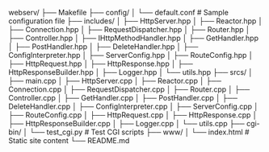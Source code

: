 webserv/
├── Makefile
├── config/
│   └── default.conf                # Sample configuration file
├── includes/
│   ├── HttpServer.hpp
│   ├── Reactor.hpp
│   ├── Connection.hpp
│   ├── RequestDispatcher.hpp
│   ├── Router.hpp
│   ├── Controller.hpp
│   ├── IHttpMethodHandler.hpp
│   ├── GetHandler.hpp
│   ├── PostHandler.hpp
│   ├── DeleteHandler.hpp
│   ├── ConfigInterpreter.hpp
│   ├── ServerConfig.hpp
│   ├── RouteConfig.hpp
│   ├── HttpRequest.hpp
│   ├── HttpResponse.hpp
│   ├── HttpResponseBuilder.hpp
│   ├── Logger.hpp
│   └── utils.hpp
├── srcs/
│   ├── main.cpp
│   ├── HttpServer.cpp
│   ├── Reactor.cpp
│   ├── Connection.cpp
│   ├── RequestDispatcher.cpp
│   ├── Router.cpp
│   ├── Controller.cpp
│   ├── GetHandler.cpp
│   ├── PostHandler.cpp
│   ├── DeleteHandler.cpp
│   ├── ConfigInterpreter.cpp
│   ├── ServerConfig.cpp
│   ├── RouteConfig.cpp
│   ├── HttpRequest.cpp
│   ├── HttpResponse.cpp
│   ├── HttpResponseBuilder.cpp
│   ├── Logger.cpp
│   └── utils.cpp
├── cgi-bin/
│   └── test_cgi.py                 # Test CGI scripts
├── www/
│   └── index.html                  # Static site content
└── README.md
